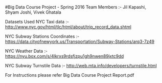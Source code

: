 #Big Data Course Project - Spring 2016
Team Members :- Jil Kapashi, Shyam Joshi, Vivek Ghatala

Datasets Used 
NYC Taxi data :- http://www.nyc.gov/html/tlc/html/about/trip_record_data.shtml

NYC Subway Stations Coordinates :- https://data.cityofnewyork.us/Transportation/Subway-Stations/arq3-7z49

NYC Weather Data :- https://nyu.box.com/s/4lkrxs9rdsfjzpu1gh9nwen89jxtc9dd

NYC Subway Turnstile Data :- http://web.mta.info/developers/turnstile.html

For Instructions please refer Big Data Course Project Report.pdf
